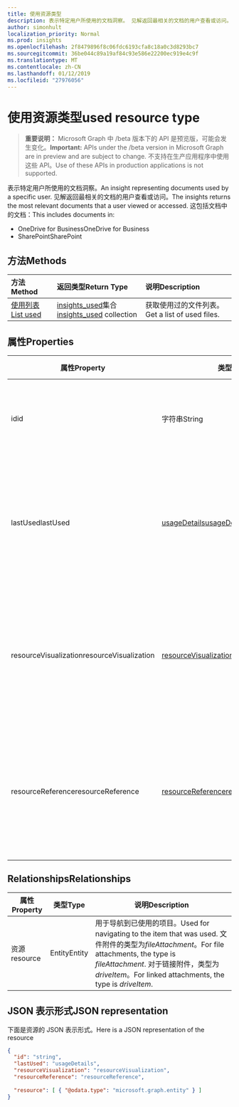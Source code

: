 ```yaml
---
title: 使用资源类型
description: 表示特定用户所使用的文档洞察。 见解返回最相关的文档的用户查看或访问。
author: simonhult
localization_priority: Normal
ms.prod: insights
ms.openlocfilehash: 2f8479896f8c06fdc6193cfa8c18a0c3d8293bc7
ms.sourcegitcommit: 36be044c89a19af84c93e586e22200ec919e4c9f
ms.translationtype: MT
ms.contentlocale: zh-CN
ms.lasthandoff: 01/12/2019
ms.locfileid: "27976056"
---
```

# <a name="used-resource-type"></a><span data-ttu-id="12592-104">使用资源类型</span><span class="sxs-lookup"><span data-stu-id="12592-104">used resource type</span></span>

> <span data-ttu-id="12592-105">**重要说明：** Microsoft Graph 中 /beta 版本下的 API 是预览版，可能会发生变化。</span><span class="sxs-lookup"><span data-stu-id="12592-105">**Important:** APIs under the /beta version in Microsoft Graph are in preview and are subject to change.</span></span> <span data-ttu-id="12592-106">不支持在生产应用程序中使用这些 API。</span><span class="sxs-lookup"><span data-stu-id="12592-106">Use of these APIs in production applications is not supported.</span></span>

<span data-ttu-id="12592-107">表示特定用户所使用的文档洞察。</span><span class="sxs-lookup"><span data-stu-id="12592-107">An insight representing documents used by a specific user.</span></span> <span data-ttu-id="12592-108">见解返回最相关的文档的用户查看或访问。</span><span class="sxs-lookup"><span data-stu-id="12592-108">The insights returns the most relevant documents that a user viewed or accessed.</span></span> <span data-ttu-id="12592-109">这包括文档中的文档：</span><span class="sxs-lookup"><span data-stu-id="12592-109">This includes documents in:</span></span>

- <span data-ttu-id="12592-110">OneDrive for Business</span><span class="sxs-lookup"><span data-stu-id="12592-110">OneDrive for Business</span></span>
- <span data-ttu-id="12592-111">SharePoint</span><span class="sxs-lookup"><span data-stu-id="12592-111">SharePoint</span></span>

## <a name="methods"></a><span data-ttu-id="12592-112">方法</span><span class="sxs-lookup"><span data-stu-id="12592-112">Methods</span></span>

| <span data-ttu-id="12592-113">方法</span><span class="sxs-lookup"><span data-stu-id="12592-113">Method</span></span>       | <span data-ttu-id="12592-114">返回类型</span><span class="sxs-lookup"><span data-stu-id="12592-114">Return Type</span></span>  |<span data-ttu-id="12592-115">说明</span><span class="sxs-lookup"><span data-stu-id="12592-115">Description</span></span>|
|:---------------|:--------|:----------|
|[<span data-ttu-id="12592-116">使用列表</span><span class="sxs-lookup"><span data-stu-id="12592-116">List used</span></span>](../api/insights-list-used.md) |<span data-ttu-id="12592-117">[insights_used](insights-used.md)集合</span><span class="sxs-lookup"><span data-stu-id="12592-117">[insights_used](insights-used.md) collection</span></span>| <span data-ttu-id="12592-118">获取使用过的文件列表。</span><span class="sxs-lookup"><span data-stu-id="12592-118">Get a list of used files.</span></span>|

## <a name="properties"></a><span data-ttu-id="12592-119">属性</span><span class="sxs-lookup"><span data-stu-id="12592-119">Properties</span></span>

| <span data-ttu-id="12592-120">属性</span><span class="sxs-lookup"><span data-stu-id="12592-120">Property</span></span>              | <span data-ttu-id="12592-121">类型</span><span class="sxs-lookup"><span data-stu-id="12592-121">Type</span></span>                      | <span data-ttu-id="12592-122">说明</span><span class="sxs-lookup"><span data-stu-id="12592-122">Description</span></span>  |
| -------------         |---------------            | -------------|
| <span data-ttu-id="12592-123">id</span><span class="sxs-lookup"><span data-stu-id="12592-123">id</span></span>                    | <span data-ttu-id="12592-124">字符串</span><span class="sxs-lookup"><span data-stu-id="12592-124">String</span></span>                    | <span data-ttu-id="12592-125">关系的唯一标识符。</span><span class="sxs-lookup"><span data-stu-id="12592-125">Unique identifier of the relationship.</span></span> <span data-ttu-id="12592-126">只读。</span><span class="sxs-lookup"><span data-stu-id="12592-126">Read only.</span></span>        |
| <span data-ttu-id="12592-127">lastUsed</span><span class="sxs-lookup"><span data-stu-id="12592-127">lastUsed</span></span>              | [<span data-ttu-id="12592-128">usageDetails</span><span class="sxs-lookup"><span data-stu-id="12592-128">usageDetails</span></span>](insights-usagedetails.md)              | <span data-ttu-id="12592-129">有关项目时上次查看和修改的用户的信息。</span><span class="sxs-lookup"><span data-stu-id="12592-129">Information about when the item was last viewed and modified by the user.</span></span> <span data-ttu-id="12592-130">只读。</span><span class="sxs-lookup"><span data-stu-id="12592-130">Read only.</span></span>     |
| <span data-ttu-id="12592-131">resourceVisualization</span><span class="sxs-lookup"><span data-stu-id="12592-131">resourceVisualization</span></span> | [<span data-ttu-id="12592-132">resourceVisualization</span><span class="sxs-lookup"><span data-stu-id="12592-132">resourceVisualization</span></span>](insights-resourcevisualization.md)                | <span data-ttu-id="12592-133">您可以使用可视化中您的体验的文档的属性。</span><span class="sxs-lookup"><span data-stu-id="12592-133">Properties that you can use to visualize the document in your experience.</span></span> <span data-ttu-id="12592-134">只读</span><span class="sxs-lookup"><span data-stu-id="12592-134">Read-only</span></span>      |
| <span data-ttu-id="12592-135">resourceReference</span><span class="sxs-lookup"><span data-stu-id="12592-135">resourceReference</span></span>     | [<span data-ttu-id="12592-136">resourceReference</span><span class="sxs-lookup"><span data-stu-id="12592-136">resourceReference</span></span>](insights-resourcereference.md)                      | <span data-ttu-id="12592-137">使用文档，如 url 和的文档类型的引用属性。</span><span class="sxs-lookup"><span data-stu-id="12592-137">Reference properties of the used document, such as the url and type of the document.</span></span> <span data-ttu-id="12592-138">只读</span><span class="sxs-lookup"><span data-stu-id="12592-138">Read-only</span></span>     |

## <a name="relationships"></a><span data-ttu-id="12592-139">Relationships</span><span class="sxs-lookup"><span data-stu-id="12592-139">Relationships</span></span>

| <span data-ttu-id="12592-140">属性</span><span class="sxs-lookup"><span data-stu-id="12592-140">Property</span></span>      | <span data-ttu-id="12592-141">类型</span><span class="sxs-lookup"><span data-stu-id="12592-141">Type</span></span>          | <span data-ttu-id="12592-142">说明</span><span class="sxs-lookup"><span data-stu-id="12592-142">Description</span></span>  |
| ------------- |---------------| -------------|
| <span data-ttu-id="12592-143">资源</span><span class="sxs-lookup"><span data-stu-id="12592-143">resource</span></span>      | <span data-ttu-id="12592-144">Entity</span><span class="sxs-lookup"><span data-stu-id="12592-144">Entity</span></span>        | <span data-ttu-id="12592-145">用于导航到已使用的项目。</span><span class="sxs-lookup"><span data-stu-id="12592-145">Used for navigating to the item that was used.</span></span> <span data-ttu-id="12592-146">文件附件的类型为*fileAttachment*。</span><span class="sxs-lookup"><span data-stu-id="12592-146">For file attachments, the type is *fileAttachment*.</span></span> <span data-ttu-id="12592-147">对于链接附件，类型为*driveItem*。</span><span class="sxs-lookup"><span data-stu-id="12592-147">For linked attachments, the type is *driveItem*.</span></span> |

## <a name="json-representation"></a><span data-ttu-id="12592-148">JSON 表示形式</span><span class="sxs-lookup"><span data-stu-id="12592-148">JSON representation</span></span>
<span data-ttu-id="12592-149">下面是资源的 JSON 表示形式。</span><span class="sxs-lookup"><span data-stu-id="12592-149">Here is a JSON representation of the resource</span></span>

```json
{
  "id": "string",
  "lastUsed": "usageDetails",
  "resourceVisualization": "resourceVisualization",
  "resourceReference": "resourceReference",
  
  "resource": [ { "@odata.type": "microsoft.graph.entity" } ]
}
```
